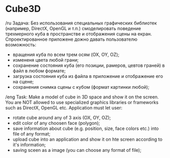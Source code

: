 # Cube3D
/ru
Задача: 
Без использования специальных графических библиотек (например, DirectX, OpenGL и т.п.) 
смоделировать поведение трехмерного куба в пространстве и отображения сцены на екран.
Спроектированное приложене дожно давать пользователю возможность:
  - вращения куба по всем трем осям (OX, OY, OZ);
  - измененя цвета любой грани;
  - сохранение состояния куба (его позиции, рамеров, цевтов граней) в файл в любом формате;
  - загрузка состояния куба из файла в приложение и отображение его на сцене;
  - сохранения снимка сцены с кубом (формат картинки любой);

/eng
Task:
Make a model of cube in 3D space and show it on the screen.
You are NOT allowed to use specialized graphics libraries or frameworks such as DirectX, OpenGL etc.
Application must let user:
  - rotate cube around any of 3 axis (OX, OY, OZ);
  - edit color of any choosen face (polygon);
  - save information about cube (e.g. position, size, face colors etc.) into file of any format;
  - upload cube into an application and show it on hte screen according to it's information; 
  - saving sceen as a image (you can choose any format of file);
